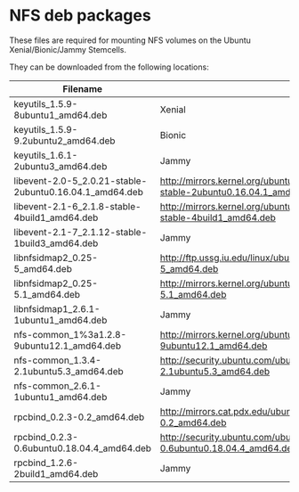NFS deb packages
============
These files are required for mounting NFS volumes on the Ubuntu Xenial/Bionic/Jammy Stemcells.

They can be downloaded from the following locations:

| Filename | Stemcell | Download URL |
| -------- | -------- | ------------ |
| keyutils_1.5.9-8ubuntu1_amd64.deb | Xenial | http://mirrors.kernel.org/ubuntu/pool/main/k/keyutils/keyutils_1.5.9-8ubuntu1_amd64.deb |
| keyutils_1.5.9-9.2ubuntu2_amd64.deb | Bionic | http://mirrors.kernel.org/ubuntu/pool/main/k/keyutils/keyutils_1.5.9-9.2ubuntu2_amd64.deb |
| keyutils_1.6.1-2ubuntu3_amd64.deb | Jammy | http://mirrors.kernel.org/ubuntu/pool/main/k/keyutils/keyutils_1.6.1-2ubuntu3_amd64.deb |
| libevent-2.0-5_2.0.21-stable-2ubuntu0.16.04.1_amd64.deb | http://mirrors.kernel.org/ubuntu/pool/main/libe/libevent/libevent-2.0-5_2.0.21-stable-2ubuntu0.16.04.1_amd64.deb|
| libevent-2.1-6_2.1.8-stable-4build1_amd64.deb | http://mirrors.kernel.org/ubuntu/pool/main/libe/libevent/libevent-2.1-6_2.1.8-stable-4build1_amd64.deb |
| libevent-2.1-7_2.1.12-stable-1build3_amd64.deb | Jammy | http://mirrors.kernel.org/ubuntu/pool/main/libe/libevent/libevent-2.1-7_2.1.12-stable-1build3_amd64.deb |
| libnfsidmap2_0.25-5_amd64.deb | http://ftp.ussg.iu.edu/linux/ubuntu/pool/main/libn/libnfsidmap/libnfsidmap2_0.25-5_amd64.deb |
| libnfsidmap2_0.25-5.1_amd64.deb | http://mirrors.kernel.org/ubuntu/pool/main/libn/libnfsidmap/libnfsidmap2_0.25-5.1_amd64.deb |
| libnfsidmap1_2.6.1-1ubuntu1_amd64.deb | Jammy | http://mirrors.kernel.org/ubuntu/pool/main/n/nfs-utils/libnfsidmap1_2.6.1-1ubuntu1_amd64.deb |
| nfs-common_1%3a1.2.8-9ubuntu12.1_amd64.deb | http://mirrors.kernel.org/ubuntu/pool/main/n/nfs-utils/nfs-common_1.2.8-9ubuntu12.1_amd64.deb |
| nfs-common_1.3.4-2.1ubuntu5.3_amd64.deb | http://security.ubuntu.com/ubuntu/pool/main/n/nfs-utils/nfs-common_1.3.4-2.1ubuntu5.3_amd64.deb |
| nfs-common_2.6.1-1ubuntu1_amd64.deb | Jammy | http://mirrors.kernel.org/ubuntu/pool/main/n/nfs-utils/nfs-common_2.6.1-1ubuntu1_amd64.deb |
| rpcbind_0.2.3-0.2_amd64.deb | http://mirrors.cat.pdx.edu/ubuntu/pool/main/r/rpcbind/rpcbind_0.2.3-0.2_amd64.deb |
| rpcbind_0.2.3-0.6ubuntu0.18.04.4_amd64.deb | http://security.ubuntu.com/ubuntu/pool/main/r/rpcbind/rpcbind_0.2.3-0.6ubuntu0.18.04.4_amd64.deb |
| rpcbind_1.2.6-2build1_amd64.deb | Jammy | http://mirrors.kernel.org/ubuntu/pool/main/r/rpcbind/rpcbind_1.2.6-2build1_amd64.deb |
